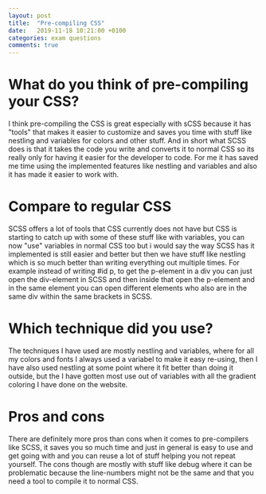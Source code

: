 ```yaml
---
layout: post
title:  "Pre-compiling CSS"
date:   2019-11-18 10:21:00 +0100
categories: exam questions
comments: true
---
```

# What do you think of pre-compiling your CSS?
I think pre-compiling the CSS is great especially with sCSS because it has "tools" that makes it easier to customize and saves you time with stuff like nestling and variables for colors and other stuff. And in short what SCSS does is that it takes the code you write and converts it to normal CSS so its really only for having it easier for the developer to code. For me it has saved me time using the implemented features like nestling and variables and also it has made it easier to work with.

# Compare to regular CSS
SCSS offers a lot of tools that CSS currently does not have but CSS is starting to catch up with some of these stuff like with variables, you can now "use" variables in normal CSS too but i would say the way SCSS has it implemented is still easier and better but then we have stuff like nestling which is so much better than writing everything out multiple times. For example instead of writing #id p, to get the p-element in a div you can just open the div-element in SCSS and then inside that open the p-element and in the same element you can open different elements who also are in the same div within the same brackets in SCSS.

# Which technique did you use?
The techniques I have used are mostly nestling and variables, where for all my colors and fonts I always used a variabel to make it easy re-using, then I have also used nestling at some point where it fit better than doing it outside, but the I have gotten most use out of variables with all the gradient coloring I have done on the website.

# Pros and cons
There are definitely more pros than cons when it comes to pre-compilers like SCSS, it saves you so much time and just in general is easy to use and get going with and you can reuse a lot of stuff helping you not repeat yourself. The cons though are mostly with stuff like debug where it can be problematic because the line-numbers might not be the same and that you need a tool to compile it to normal CSS.